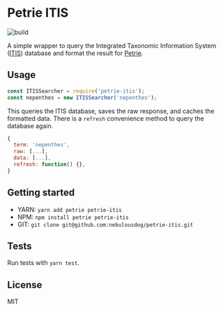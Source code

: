 # Petrie ITIS

![build](https://travis-ci.org/nebulousdog/petrie-itis.svg?branch=master)

A simple wrapper to query the Integrated Taxonomic Information System ([ITIS](https://www.itis.gov)) database and format the result for [Petrie](https://github.com/nebulousdog/petrie).

## Usage

```javascript
const ITISSearcher = require('petrie-itis');
const nepenthes = new ITISSearcher('nepenthes');
```

This queries the ITIS database, saves the raw response, and caches the formatted data. There is a `refresh` convenience method to query the database again.

```javascript
{
  term: 'nepenthes',
  raw: [...],
  data: [...],
  refresh: function() {},
}
```

## Getting started

* YARN: `yarn add petrie petrie-itis`
* NPM: `npm install petrie petrie-itis`
* GIT: `git clone git@github.com:nebulousdog/petrie-itis.git`

## Tests

Run tests with `yarn test`.

## License

MIT
